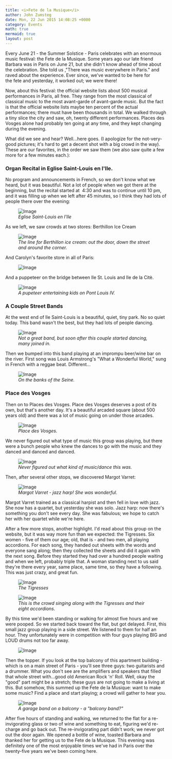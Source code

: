```yaml
---
title: <i>Fete de la Musique</i>
author: John Zumsteg
date: Mon, 22 Jun 2015 14:08:25 +0000
category: Events 
math: true
mermaid: true
layout: post
---
```

Every June 21 - the Summer Solstice - Paris celebrates with an enormous music festival: the Fete de la Musique. Some years ago our late friend Barbara was in Paris on June 21, but she didn't know ahead of time about the celebration. She told us ,"There was music everywhere in Paris." and raved about the experience. Ever since, we've wanted to be here for the fete and yesterday, it worked out; we were there!

Now, about this festival: the official website lists about 500 musical performances in Paris, all free. They range from the most classical of classical music to the most avant-garde of avant-garde music. But the fact is that the official website lists maybe ten percent of the actual performances; there must have been thousands in total. We walked through a tiny slice the city and saw, oh, twenty different performances. Places des Vosges alone had probably ten going at any time, and they kept changing during the evening.

What did we see and hear? Well...here goes. (I apologize for the not-very-good pictures; it's hard to get a decent shot with a big crowd in the way). These are our favorites, in the order we saw them (we also saw quite a few more for a few minutes each.):
<h3>Organ Recital in Eglise Saint-Louis en l'Ile.</h3>
No program and announcements in French, so we don't know what we heard, but it was beautiful. Not a lot of people when we got there at the beginning, but the recital started at  4:30 and was to continue until 10 pm, and it was filling up when we left after 45 minutes, so I think they had lots of people there over the evening:

<figure class = "portrait">
	<img src="{{"/assets/images/2015/06/20150621_DSC05607.jpg" | prepend: site.baseurl | prepend: site.url }}" alt="Image" />
	<figcaption><em>Eglise Saint-Louis en l'Ile</em></figcaption>
</figure>



As we left, we saw crowds at two stores: Berthillon Ice Cream

<figure class = "portrait">
	<img src="{{"/assets/images/2015/06/20150621_DSC05610.jpg" | prepend: site.baseurl | prepend: site.url }}" alt="Image" />
	<figcaption><em>The line for Berthillon ice cream: out the door, down the street and around the corner.</em></figcaption>
</figure>



And Carolyn's favorite store in all of Paris:

<figure class = "landscape">
	<img src="{{"/assets/images/2015/06/20150621_DSC05611-1024x768.jpg" | prepend: site.baseurl | prepend: site.url }}" alt="Image" />
	<figcaption></figcaption>
</figure>



And a puppeteer on the bridge between Ile St. Louis and Ile de la Citè.

<figure class = "portrait">
	<img src="{{"/assets/images/2015/06/20150621_DSC05613.jpg" | prepend: site.baseurl | prepend: site.url }}" alt="Image" />
	<figcaption><em>A pupeteer entertaining kids on Pont Louis IV.</em></figcaption>
</figure>


<h3>A Couple Street Bands</h3>
At the west end of Ile Saint-Louis is a beautiful, quiet, tiny park. No so quiet today. This band wasn't the best, but they had lots of people dancing.

<figure class = "portrait">
	<img src="{{"/assets/images/2015/06/20150621_DSC05617.jpg" | prepend: site.baseurl | prepend: site.url }}" alt="Image" />
	<figcaption><em>Not a great band, but soon after this couple started dancing, many joined in.</em></figcaption>
</figure>



Then we bumped into this band playing at an imprompu beer/wine bar on the river. First song was Louis Armstrong's "What a Wonderful World," sung in French with a reggae beat. Different...

<figure class = "portrait">
	<img src="{{"/assets/images/2015/06/20150621_DSC05621.jpg" | prepend: site.baseurl | prepend: site.url }}" alt="Image" />
	<figcaption><em>On the banks of the Seine.</em></figcaption>
</figure>


<h3>Place des Vosges</h3>
Then on to Places des Vosges. Place des Vosges deserves a post of its own, but that's another day. It's a beautiful arcaded square (about 500 years old) and there was a lot of music going on under those arcades.

<figure class = "portrait">
	<img src="{{"/assets/images/2015/06/20150621_DSC05627.jpg" | prepend: site.baseurl | prepend: site.url }}" alt="Image" />
	<figcaption><em>Place des Vosges.</em></figcaption>
</figure>



We never figured out what type of music this group was playing, but there were a bunch people who knew the dances to go with the music and they danced and danced and danced.

<figure class = "portrait">
	<img src="{{"/assets/images/2015/06/20150621_DSC05631.jpg" | prepend: site.baseurl | prepend: site.url }}" alt="Image" />
	<figcaption><em>Never figured out what kind of music/dance this was.</em></figcaption>
</figure>



Then, after several other stops, we discovered Margot Varret:

<figure class = "portrait">
	<img src="{{"/assets/images/2015/06/20150621_DSC05640.jpg" | prepend: site.baseurl | prepend: site.url }}" alt="Image" />
	<figcaption><em>Margot Varret - jazz harp! She was wonderful.</em></figcaption>
</figure>



Margot Varret trained as a classical harpist and then fell in love with jazz. She now has a quartet, but yesterday she was solo. Jazz harp: now there's something you don't see every day. She was fabulous; we hope to catch her with her quartet while we're here.

After a few more stops, another highlight. I'd read about this group on the website, but it was way more fun than we expected: the Tigresses. Six women - five of them our age; old, that is - and two men, all playing accordions. For each song, they handed out sheets with the words and everyone sang along; then they collected the sheets and did it again with the next song. Before they started they had over a hundred people waiting and when we left, probably triple that. A woman standing next to us said they're there every year, same place, same time, so they have a following. This was just crazy, and great fun.

<figure class = "portrait">
	<img src="{{"/assets/images/2015/06/20150621_DSC05646.jpg" | prepend: site.baseurl | prepend: site.url }}" alt="Image" />
	<figcaption><em>The Tigresses</em></figcaption>
</figure>



<figure class = "portrait">
	<img src="{{"/assets/images/2015/06/20150621_DSC05649.jpg" | prepend: site.baseurl | prepend: site.url }}" alt="Image" />
	<figcaption><em>This is the crowd singing along with the Tigresses and their eight accordions.</em></figcaption>
</figure>



By this time we'd been standing or walking for almost five hours and we were pooped. So we started back toward the flat, but got delayed. First, this small jazz group playing in a side street. We listened to them for half an hour. They unfortunately were in competition with four guys playing BIG and LOUD drums not too far away.

<figure class = "landscape">
	<img src="{{"/assets/images/2015/06/20150621_DSC05651-1024x648.jpg" | prepend: site.baseurl | prepend: site.url }}" alt="Image" />
	<figcaption></figcaption>
</figure>



Then the topper. If you look at the top balcony of this apartment building - which is on a main street of Paris - you'll see three guys: two guitarists and a drummer. What you don't see are the amplifiers and speakers that filled that whole street with...good old American Rock 'n' Roll. Well, okay the "good" part might be a stretch; these guys are not going to make a living at this. But somehow, this summed up the Fete de la Musique: want to make some music? Find a place and start playing; a crowd will gather to hear you.

<figure class = "landscape">
	<img src="{{"/assets/images/2015/06/20150621_DSC05654.jpg" | prepend: site.baseurl | prepend: site.url }}" alt="Image" />
	<figcaption><em>A garage band on a balcony - a "balcony band?"</em></figcaption>
</figure>



After five hours of standing and walking, we returned to the flat for a re-invigorating glass or two of wine and something to eat, figuring we'd re-charge and go back out. The re-invigorating part didn't work; we never got out the door again. We opened a bottle of wine, toasted Barbara and thanked her for getting us to the Fete de la Musique. This evening was definitely one of the most enjoyable times we've had in Paris over the twenty-five years we've been coming here.
